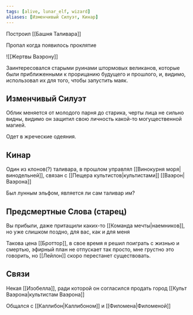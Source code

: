 ```yaml
---
tags: [alive, lunar_elf, wizard]
aliases: [Изменчивый Силуэт, Кинар]
---
```


Построил [[Башня Таливара]]

Пропал когда появилось проклятие

![[Жертвы Ваэрону]]

Заинтересовался старыми руинами штормовых великанов, которые были приближенными к прорицанию будущего и прошлого, и, видимо, использовал их для того, чтобы запустить маяк.

## Изменчивый Силуэт

Облик меняется от молодого парня до старика, черты лица не сильно видны, видимо он защитил свою личность какой-то могущественной магией.

Одет в жреческие одеяния.

## Кинар

Один из клонов(?) таливара, в прошлом управлял [[Винокурня моря|винодельней]], связан с [[Пещера культистов|культистами]] [[Ваэрон|Ваэрона]]

Был лунным эльфом, является ли сам таливар им?

## Предсмертные Слова (старец)

Вы прибыли, даже притащили каких-то [[Команда мечты|наемников]], но уже слишком поздно, для вас, как и для меня

Такова цена [[Броттор]], в свое время я решил поиграть с жизнью и смертью, эфирный план не отпускает так просто, мне грустно это говорить, но [[Лейлон]] скоро перестанет существовать.

## Связи

Некая [[Изобелла]], ради которой он согласился продать город [[Культ Ваэрона|культистам Ваэрона]]

Общался с [[Каллибон|Каллибоном]] и [[Филомена|Филоменой]]
